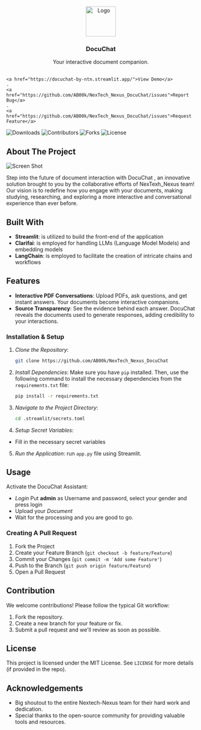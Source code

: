 <br/>
<p align="center">
  <a href="https://github.com/AB00k/NexTech_Nexus_DocuChat">
    <img src="https://cdn.discordapp.com/attachments/1139556965308170283/1145335042097299466/replicate-prediction-fmktp4jb4zizdykkkld77ym37u-removebg-preview.png" alt="Logo" width="80" height="80">
  </a>

  <h3 align="center">DocuChat</h3>

  <p align="center">
    Your interactive document companion.
    <br/>
    <br/>
  
    <a href="https://docuchat-by-ntn.streamlit.app/">View Demo</a>
    .
    <a href="https://github.com/AB00k/NexTech_Nexus_DocuChat/issues">Report Bug</a>
    .
    <a href="https://github.com/AB00k/NexTech_Nexus_DocuChat/issues">Request Feature</a>
  </p>
</p>

![Downloads](https://img.shields.io/github/downloads/AB00k/NexTech_Nexus_DocuChat/total) ![Contributors](https://img.shields.io/github/contributors/AB00k/NexTech_Nexus_DocuChat?color=dark-green) ![Forks](https://img.shields.io/github/forks/AB00k/NexTech_Nexus_DocuChat?style=social) ![License](https://img.shields.io/github/license/AB00k/NexTech_Nexus_DocuChat) 



## About The Project

![Screen Shot](https://media.discordapp.net/attachments/1139556965308170283/1145335893079638026/WhatsApp_Image_2023-08-27_at_17.34.20.jpg?width=864&height=402)

Step into the future of document interaction with DocuChat , an innovative solution brought to you by the collaborative efforts of NexTexh_Nexus team! Our vision is to redefine how you engage with your documents, making studying, researching, and exploring a more interactive and conversational experience than ever before.

## Built With

* **Streamlit**: is utilized to build the front-end of the application
* **Clarifai**: is employed for handling LLMs (Language Model Models) and embedding models
* **LangChain**: is employed to facilitate the creation of intricate chains and workflows

## Features

* **Interactive PDF Conversations**: Upload PDFs, ask questions, and get instant answers. Your documents become interactive companions.
* **Source Transparency**: See the evidence behind each answer. DocuChat reveals the documents used to generate responses, adding credibility to your interactions.

### Installation & Setup

1. *Clone the Repository*:
   ```bash
   git clone https://github.com/AB00k/NexTech_Nexus_DocuChat

2. *Install Dependencies*:
   Make sure you have `pip` installed. Then, use the following command to install the necessary dependencies from the `requirements.txt` file:
   ```bash
   pip install -r requirements.txt

3. *Navigate to the Project Directory*:
   ```bash
   cd .streamlit/secrets.toml

4. *Setup Secret Variables*:
- Fill in the necessary secret variables

5. *Run the Application*:
run `app.py` file using Streamlit.

## Usage

Activate the DocuChat Assistant: 
- *Login* Put **admin** as Username and password, select your gender and press login
- Upload your *Document* 
- Wait for the processing and you are good to go.

### Creating A Pull Request

1. Fork the Project
2. Create your Feature Branch (`git checkout -b feature/Feature`)
3. Commit your Changes (`git commit -m 'Add some Feature'`)
4. Push to the Branch (`git push origin feature/Feature`)
5. Open a Pull Request

## Contribution

We welcome contributions! Please follow the typical Git workflow:
1. Fork the repository.
2. Create a new branch for your feature or fix.
3. Submit a pull request and we'll review as soon as possible.

## License

This project is licensed under the MIT License. See `LICENSE` for more details (if provided in the repo).

## Acknowledgements

- Big shoutout to the entire Nextech-Nexus team for their hard work and dedication.
- Special thanks to the open-source community for providing valuable tools and resources.
